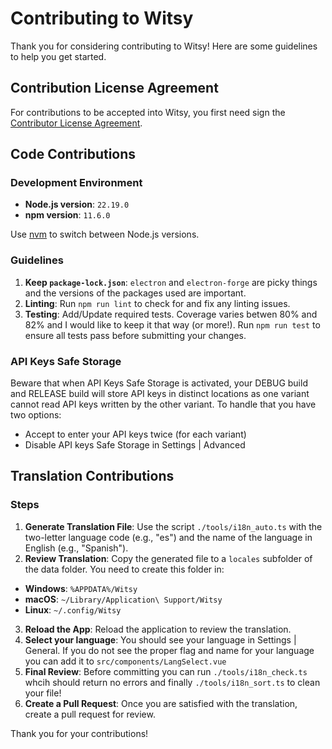 # Contributing to Witsy

Thank you for considering contributing to Witsy! Here are some guidelines to help you get started.

## Contribution License Agreement

For contributions to be accepted into Witsy, you first need sign the [Contributor License Agreement](CLA.md).

## Code Contributions

### Development Environment

- **Node.js version**: `22.19.0`
- **npm version**: `11.6.0`

Use [nvm](https://github.com/nvm-sh/nvm) to switch between Node.js versions.

### Guidelines

1. **Keep `package-lock.json`**: `electron` and `electron-forge` are picky things and the versions of the packages used are important.
2. **Linting**: Run `npm run lint` to check for and fix any linting issues.
3. **Testing**: Add/Update required tests. Coverage varies betwen 80% and 82% and I would like to keep it that way (or more!). Run `npm run test` to ensure all tests pass before submitting your changes.

### API Keys Safe Storage

Beware that when API Keys Safe Storage is activated, your DEBUG build and RELEASE build will store API keys in distinct locations as one variant cannot read API keys written by the other variant. To handle that you have two options:

- Accept to enter your API keys twice (for each variant)
- Disable API keys Safe Storage in Settings | Advanced  

## Translation Contributions

### Steps

1. **Generate Translation File**: Use the script `./tools/i18n_auto.ts` with the two-letter language code (e.g., "es") and the name of the language in English (e.g., "Spanish").
2. **Review Translation**: Copy the generated file to a `locales` subfolder of the  data folder. You need to create this folder in:
  - **Windows**: `%APPDATA%/Witsy`
  - **macOS**: `~/Library/Application\ Support/Witsy`
  - **Linux**: `~/.config/Witsy`
3. **Reload the App**: Reload the application to review the translation.
4. **Select your language**: You should see your language in Settings | General. If you do not see the proper flag and name for your language you can add it to `src/components/LangSelect.vue`
5. **Final Review**: Before committing you can run `./tools/i18n_check.ts` whcih should return no errors and finally `./tools/i18n_sort.ts` to clean your file!
6. **Create a Pull Request**: Once you are satisfied with the translation, create a pull request for review.

Thank you for your contributions!